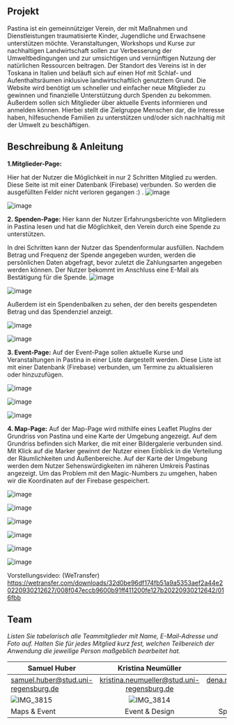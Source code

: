 

## Projekt

Pastina ist ein gemeinnütziger Verein, der mit Maßnahmen und Dienstleistungen traumatisierte Kinder, Jugendliche und Erwachsene unterstützen möchte. Veranstaltungen, Workshops und  Kurse zur nachhaltigen Landwirtschaft sollen zur Verbesserung der Umweltbedingungen und zur umsichtigen und vernünftigen Nutzung der natürlichen Ressourcen beitragen. Der Standort des Vereins ist in der Toskana in Italien und beläuft sich auf einen Hof mit Schlaf- und Aufenthaltsräumen inklusive landwirtschaftlich genutztem Grund. Die Website wird benötigt um schneller und einfacher neue Mitglieder zu gewinnen und finanzielle Unterstützung durch Spenden zu bekommen. Außerdem sollen sich Mitglieder über aktuelle Events informieren und anmelden können. Hierbei stellt die Zielgruppe Menschen dar, die Interesse haben, hilfesuchende Familien zu unterstützen und/oder sich nachhaltig mit der Umwelt zu beschäftigen.

## Beschreibung & Anleitung

**1.Mitglieder-Page:**

Hier hat der Nutzer die Möglichkeit in nur 2 Schritten Mitglied zu werden. Diese Seite ist mit einer Datenbank (Firebase) verbunden. So werden die ausgefüllten Felder nicht verloren gegangen :) .
![image](https://user-images.githubusercontent.com/86771721/193351776-ebb6a749-d15f-4dde-913e-7fb67f62e964.png)

![image](https://user-images.githubusercontent.com/86771721/193351882-3ec8e24a-1a93-4e19-9245-89f825fba1a3.png)


**2. Spenden-Page:**
Hier kann der Nutzer Erfahrungsberichte von Mitgliedern in Pastina lesen und hat die Möglichkeit, den Verein durch eine Spende zu unterstützen.



In drei Schritten kann der Nutzer das Spendenformular ausfüllen. Nachdem Betrag und Frequenz der Spende angegeben wurden, werden die persönlichen Daten abgefragt, bevor zuletzt die Zahlungsarten angegeben werden können. Der Nutzer bekommt im Anschluss eine E-Mail als Bestätigung für die Spende.
![image](https://user-images.githubusercontent.com/86771721/193350958-7532746b-a1a3-4ddf-b481-20a9f9e49438.png)

![image](https://user-images.githubusercontent.com/86771721/193350911-2280b242-c899-4bc1-b244-f4b9ae4646ae.png)



Außerdem ist ein Spendenbalken zu sehen, der den bereits gespendeten Betrag und das Spendenziel anzeigt.

![image](https://user-images.githubusercontent.com/86771721/193351058-cd78ae89-dec8-42a2-870f-fa483f9df869.png)

![image](https://user-images.githubusercontent.com/86771721/193352037-8c35e9b8-3da5-4076-b756-4a6f5dfbe1e2.png)



**3. Event-Page:**
Auf der Event-Page sollen aktuelle Kurse und Veranstaltungen in Pastina in einer Liste dargestellt werden. Diese Liste ist mit einer Datenbank (Firebase) verbunden, um Termine zu aktualisieren oder hinzuzufügen. 

![image](https://user-images.githubusercontent.com/86771721/193352940-855fd91e-3c19-4799-bf64-437e49c32827.png)

![image](https://user-images.githubusercontent.com/86771721/193353076-3c761615-f27b-4356-80e5-cbaf77d584b8.png)

![image](https://user-images.githubusercontent.com/86771721/193352099-2e089a7e-49a2-48d1-a970-4ede211ff4b0.png)

**4. Map-Page:**
Auf der Map-Page wird mithilfe eines Leaflet PlugIns der Grundriss von Pastina und eine Karte der Umgebung angezeigt. Auf dem Grundriss befinden sich Marker, die mit einer Bildergalerie verbunden sind. Mit Klick auf die Marker gewinnt der Nutzer einen Einblick in die Verteilung der Räumlichkeiten und Außenbereiche. Auf der Karte der Umgebung werden dem Nutzer Sehenswürdigkeiten im näheren Umkreis Pastinas angezeigt. Um das Problem mit den Magic-Numbers zu umgehen, 
haben wir die Koordinaten auf der Firebase gespeichert.

![image](https://user-images.githubusercontent.com/86771721/193351127-0a42906b-21e7-4006-83ee-7ddc374c2bf9.png)

![image](https://user-images.githubusercontent.com/86771721/193351162-02f80a7b-a116-4b37-9e9c-8b759280b722.png)

![image](https://user-images.githubusercontent.com/86771721/193351182-111a92e4-773b-4bcd-ae3c-f0a9bc22475e.png)

![image](https://user-images.githubusercontent.com/86771721/193351968-018593c6-7dec-427a-b5bf-1e8f9afdd863.png)

![image](https://user-images.githubusercontent.com/86771721/193352171-bd224898-c553-4009-90c3-1005eac4e448.png)

![image](https://user-images.githubusercontent.com/86771721/193352413-c5595279-d5e5-46eb-a5ef-d3e72c8c47ca.png)



Vorstellungsvideo:
(WeTransfer)
https://wetransfer.com/downloads/32d0be96df174fb51a9a5353aef2a44e20220930212627/008f047eccb9600b91ff411200fe127b20220930212642/016fbb 


## Team

_Listen Sie tabelarisch alle Teammitglieder mit Name, E-Mail-Adresse und Foto auf. Halten Sie für jedes Mitglied kurz fest, welchen Teilbereich der Anwendung die jeweilige Person maßgeblich bearbeitet hat._


| Samuel Huber | Kristina Neumüller| Dena Mehr |
| --------------|:--------------:| -------------------:|
| samuel.huber@stud.uni-regensburg.de| kristina.neumueller@stud.uni-regensburg.de| dena.mehr@stud.uni-regensburg.de |
|![IMG_3815](https://user-images.githubusercontent.com/86771852/193330048-5a30bd99-e06d-40b7-9b5c-818169f629fc.jpg)|![IMG_3814](https://user-images.githubusercontent.com/86771852/193330094-d30c2d7d-3da6-4330-83a3-beaad74e503a.jpg)|![IMG_3812 2](https://user-images.githubusercontent.com/86771852/193330128-d1da59f9-cd11-4c22-9732-06d62eb5baf0.jpg)
| Maps & Event | Event & Design | Spenden & Design |
